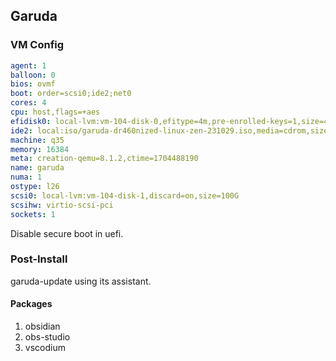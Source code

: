 ## Garuda

### VM Config

```yaml
agent: 1
balloon: 0
bios: ovmf
boot: order=scsi0;ide2;net0
cores: 4
cpu: host,flags=+aes
efidisk0: local-lvm:vm-104-disk-0,efitype=4m,pre-enrolled-keys=1,size=4M
ide2: local:iso/garuda-dr460nized-linux-zen-231029.iso,media=cdrom,size=2565330K
machine: q35
memory: 16384
meta: creation-qemu=8.1.2,ctime=1704488190
name: garuda
numa: 1
ostype: l26
scsi0: local-lvm:vm-104-disk-1,discard=on,size=100G
scsihw: virtio-scsi-pci
sockets: 1

```

Disable secure boot in uefi.


### Post-Install

garuda-update using its assistant.


#### Packages 

1. obsidian
2. obs-studio
3. vscodium

